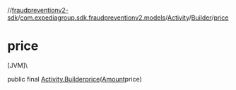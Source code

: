 //[fraudpreventionv2-sdk](../../../../index.md)/[com.expediagroup.sdk.fraudpreventionv2.models](../../index.md)/[Activity](../index.md)/[Builder](index.md)/[price](price.md)

# price

[JVM]\

public final [Activity.Builder](index.md)[price](price.md)([Amount](../../-amount/index.md)price)
